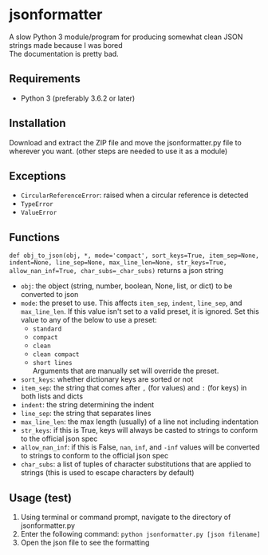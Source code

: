 # jsonformatter
A slow Python 3 module/program for producing somewhat clean JSON strings made because I was bored<br>
The documentation is pretty bad.

Requirements
--------------
- Python 3 (preferably 3.6.2 or later)

Installation
--------------
Download and extract the ZIP file and move the jsonformatter.py file to wherever you want. (other steps are needed to use it as a module)

Exceptions
--------------
- `CircularReferenceError`: raised when a circular reference is detected
- `TypeError`
- `ValueError`

Functions
--------------
`def obj_to_json(obj, *, mode='compact', sort_keys=True, item_sep=None, indent=None, line_sep=None, max_line_len=None, str_keys=True, allow_nan_inf=True, char_subs=_char_subs)`
returns a json string
- `obj`: the object (string, number, boolean, None, list, or dict) to be converted to json
- `mode`: the preset to use. This affects `item_sep`, `indent`, `line_sep`, and `max_line_len`. If this value isn't set to a valid preset, it is ignored. 
  Set this value to any of the below to use a preset:
  - `standard`
  - `compact`
  - `clean`
  - `clean compact`
  - `short lines`
<br>Arguments that are manually set will override the preset.
- `sort_keys`: whether dictionary keys are sorted or not
- `item_sep`: the string that comes after `,` (for values) and `:` (for keys) in both lists and dicts
- `indent`: the string determining the indent
- `line_sep`: the string that separates lines
- `max_line_len`: the max length (usually) of a line not including indentation
- `str_keys`: if this is True, keys will always be casted to strings to conform to the official json spec
- `allow_nan_inf`: if this is False, `nan`, `inf`, and `-inf` values will be converted to strings to conform to the official json spec
- `char_subs`: a list of tuples of character substitutions that are applied to strings (this is used to escape characters by default)

Usage (test)
--------------
1. Using terminal or command prompt, navigate to the directory of jsonformatter.py
2. Enter the following command: `python jsonformatter.py [json filename]`
3. Open the json file to see the formatting
